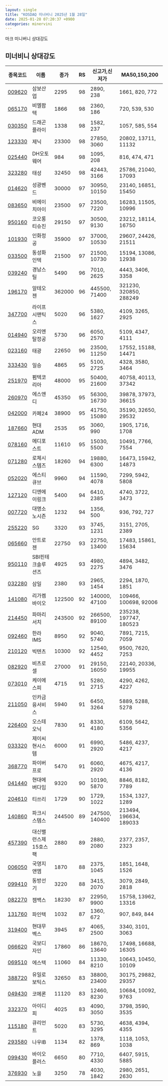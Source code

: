 ```yaml
---
layout: single
title: "KOSDAQ 미너비니 2025년 1월 28일"
date: 2025-01-28 07:20:37 +0900
categories: minervini
---
```

마크 미니버니 상대강도
## 미너비니 상대강도

|종목코드|이름|종가|RS|신고가,신저가|MA50,150,200|
|------|---|---|--|---------|------------|
|[009620](https://finance.daum.net/quotes/A009620)|삼보산업|2295|98|2890, 238|1661, 820, 772|
|[065170](https://finance.daum.net/quotes/A065170)|비엘팜텍|1866|98|2360, 186|720, 539, 530|
|[030350](https://finance.daum.net/quotes/A030350)|드래곤플라이|1338|98|1582, 237|1057, 585, 554|
|[123330](https://finance.daum.net/quotes/A123330)|제닉|23300|98|27850, 3060|20802, 13711, 11132|
|[025440](https://finance.daum.net/quotes/A025440)|DH오토웨어|984|98|1095, 208|816, 474, 471|
|[323280](https://finance.daum.net/quotes/A323280)|태성|32450|98|42443, 3166|25786, 21040, 17093|
|[014620](https://finance.daum.net/quotes/A014620)|성광벤드|30000|97|30950, 10150|23140, 16851, 15450|
|[083650](https://finance.daum.net/quotes/A083650)|비에이치아이|23500|97|23500, 7220|16283, 11505, 10996|
|[950160](https://finance.daum.net/quotes/A950160)|코오롱티슈진|29150|97|30500, 9130|23212, 18114, 16750|
|[101930](https://finance.daum.net/quotes/A101930)|인화정공|35900|97|37000, 10530|29607, 24426, 21511|
|[033500](https://finance.daum.net/quotes/A033500)|동성화인텍|21500|97|21500, 10730|15194, 13086, 12938|
|[039240](https://finance.daum.net/quotes/A039240)|경남스틸|5490|96|7010, 2625|4443, 3406, 3358|
|[196170](https://finance.daum.net/quotes/A196170)|알테오젠|362000|96|445500, 71400|321230, 320850, 288249|
|[347700](https://finance.daum.net/quotes/A347700)|라이프시맨틱스|5020|96|5380, 1627|4109, 3265, 2925|
|[014940](https://finance.daum.net/quotes/A014940)|오리엔탈정공|5730|96|6050, 2570|5109, 4347, 4111|
|[023160](https://finance.daum.net/quotes/A023160)|태광|22650|96|23500, 11250|17552, 15188, 14471|
|[333430](https://finance.daum.net/quotes/A333430)|일승|4865|95|5100, 2725|4328, 3580, 3464|
|[251970](https://finance.daum.net/quotes/A251970)|펌텍코리아|48000|95|50400, 21600|40758, 40113, 37342|
|[260970](https://finance.daum.net/quotes/A260970)|에스앤디|45350|95|56300, 16730|39878, 37973, 36615|
|[042000](https://finance.daum.net/quotes/A042000)|카페24|38900|95|41750, 15080|35190, 32650, 29532|
|[187660](https://finance.daum.net/quotes/A187660)|현대ADM|2535|95|3060, 990|1905, 1716, 1708|
|[078160](https://finance.daum.net/quotes/A078160)|메디포스트|11610|95|15030, 5500|10491, 7766, 7554|
|[071280](https://finance.daum.net/quotes/A071280)|로체시스템즈|18260|94|19880, 6300|16473, 15942, 14873|
|[052020](https://finance.daum.net/quotes/A052020)|에스티큐브|9960|94|11590, 4078|7299, 5942, 5808|
|[127120](https://finance.daum.net/quotes/A127120)|디엔에이링크|5400|94|6410, 2385|4740, 3722, 3473|
|[007720](https://finance.daum.net/quotes/A007720)|대명소노시즌|1232|94|1356, 500|936, 792, 727|
|[255220](https://finance.daum.net/quotes/A255220)|SG|3320|93|3745, 1231|3151, 2705, 2389|
|[065660](https://finance.daum.net/quotes/A065660)|안트로젠|22750|93|22750, 13400|17483, 15861, 15634|
|[950110](https://finance.daum.net/quotes/A950110)|SBI핀테크솔루션즈|4925|93|4980, 2275|4894, 3482, 3476|
|[032280](https://finance.daum.net/quotes/A032280)|삼일|2380|93|2965, 1454|2294, 1870, 1851|
|[141080](https://finance.daum.net/quotes/A141080)|리가켐바이오|122500|92|140000, 47100|109466, 100698, 92006|
|[214450](https://finance.daum.net/quotes/A214450)|파마리서치|243500|92|266500, 89100|235238, 197747, 180523|
|[092460](https://finance.daum.net/quotes/A092460)|한라IMS|8950|92|9040, 5740|7891, 7215, 7059|
|[210120](https://finance.daum.net/quotes/A210120)|빅텐츠|10300|92|12540, 4452|9500, 7620, 7253|
|[082920](https://finance.daum.net/quotes/A082920)|비츠로셀|27000|91|29150, 16050|22140, 20336, 19955|
|[073010](https://finance.daum.net/quotes/A073010)|케이에스피|4715|91|5280, 2715|4290, 4262, 4227|
|[211050](https://finance.daum.net/quotes/A211050)|인카금융서비스|5940|91|6450, 3264|5889, 5288, 5278|
|[226400](https://finance.daum.net/quotes/A226400)|오스테오닉|7830|91|8330, 4180|6109, 5642, 5356|
|[033320](https://finance.daum.net/quotes/A033320)|제이씨현시스템|6000|91|6990, 2920|5486, 4237, 4217|
|[368770](https://finance.daum.net/quotes/A368770)|파이버프로|5470|91|6060, 2920|4675, 4217, 4136|
|[041440](https://finance.daum.net/quotes/A041440)|현대에버다임|9320|90|10190, 5870|8846, 8182, 7789|
|[204610](https://finance.daum.net/quotes/A204610)|티쓰리|1729|90|1729, 1022|1534, 1327, 1289|
|[140860](https://finance.daum.net/quotes/A140860)|파크시스템스|244500|89|247500, 140400|213494, 196634, 189033|
|[457390](https://finance.daum.net/quotes/A457390)|대신밸런스제15호스팩|2880|89|2880, 2080|2377, 2357, 2323|
|[006050](https://finance.daum.net/quotes/A006050)|국영지앤엠|1870|88|2375, 1045|1851, 1648, 1526|
|[099410](https://finance.daum.net/quotes/A099410)|동방선기|3220|88|3415, 2070|3079, 2849, 2818|
|[082270](https://finance.daum.net/quotes/A082270)|젬백스|18230|87|22950, 9900|15758, 13962, 13316|
|[131760](https://finance.daum.net/quotes/A131760)|파인텍|1032|87|1360, 672|907, 849, 844|
|[319400](https://finance.daum.net/quotes/A319400)|현대무벡스|3945|87|4065, 2500|3340, 3101, 3063|
|[066620](https://finance.daum.net/quotes/A066620)|국보디자인|17860|86|18670, 13640|17498, 16688, 16305|
|[069510](https://finance.daum.net/quotes/A069510)|에스텍|11060|84|11330, 8210|10643, 10450, 10109|
|[388720](https://finance.daum.net/quotes/A388720)|유일로보틱스|32650|83|38800, 23400|30175, 29882, 29357|
|[049430](https://finance.daum.net/quotes/A049430)|코메론|11120|83|12460, 8230|10684, 10092, 9763|
|[332370](https://finance.daum.net/quotes/A332370)|아이디피|4025|83|4090, 3050|3798, 3590, 3535|
|[115180](https://finance.daum.net/quotes/A115180)|큐리언트|5020|83|5730, 3295|4638, 4394, 4355|
|[293580](https://finance.daum.net/quotes/A293580)|나우IB|1134|82|1378, 869|1118, 1053, 1038|
|[099430](https://finance.daum.net/quotes/A099430)|바이오플러스|6650|80|7710, 4330|6407, 5915, 5885|
|[376930](https://finance.daum.net/quotes/A376930)|노을|3250|78|4030, 1842|2980, 2651, 2630|



